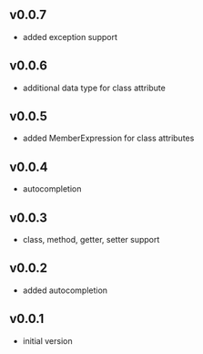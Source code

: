 ## v0.0.7
* added exception support

## v0.0.6
* additional data type for class attribute

## v0.0.5
* added MemberExpression for class attributes

## v0.0.4
* autocompletion

## v0.0.3
* class, method, getter, setter support

## v0.0.2
* added autocompletion

## v0.0.1
* initial version

